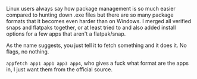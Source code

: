 Linux users always say how package management is so much easier compared to hunting down .exe files but there are so many package formats that it becomes even harder than on Windows. I merged all verified snaps and flatpaks together, or at least tried to and also added install options for a few apps that aren't a flatpak/snap.

As the name suggests, you just tell it to fetch something and it does it. No flags, no nothing.

`appfetch app1 app1 app3 app4`, who gives a fuck what format are the apps in, I just want them from the official source.
